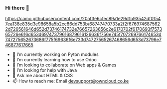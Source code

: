 ### Hi there 👋

<!--
**nipsalvin/nipsalvin** is a ✨ _special_ ✨ repository because its `README.md` (this file) appears on your GitHub profile.

Here are some ideas to get you started:
-->

https://camo.githubusercontent.com/20af3e6cfec89a1e29d1b93542df01547ea138e835d3e98658a5b2cc86dd753b/68747470733a2f2f6769746875622d726561646d652d73746174732e76657263656c2e6170702f6170693f757365726e616d653d69747379616879616126636f756e745f707269766174653d747275652673686f775f69636f6e733d74727565267468656d653d73796e746877617665

- 🔭 I’m currently working on Pyton modules 
- 🌱 I’m currently learning how to use Odoo
- 👯 I’m looking to collaborate on Web apps & Games
- 🤔 I’m looking for help with Java
- 💬 Ask me about HTML & CSS
- 📫 How to reach me: Email devsupport@owncloud.co.ke
